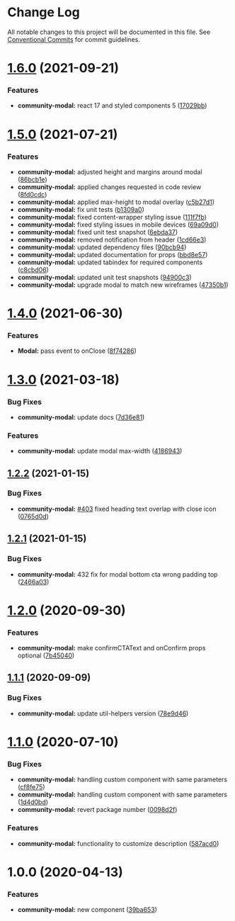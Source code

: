 # Change Log

All notable changes to this project will be documented in this file.
See [Conventional Commits](https://conventionalcommits.org) for commit guidelines.

# [1.6.0](https://github.com/telus/tds-community/compare/@tds/community-modal@1.5.0...@tds/community-modal@1.6.0) (2021-09-21)


### Features

* **community-modal:** react 17 and styled components 5 ([17029bb](https://github.com/telus/tds-community/commit/17029bba5ab26265653fc7a00d6f2ff46135f4e7))





# [1.5.0](https://github.com/telus/tds-community/compare/@tds/community-modal@1.4.0...@tds/community-modal@1.5.0) (2021-07-21)


### Features

* **community-modal:** adjusted height and margins around modal ([86bcb1e](https://github.com/telus/tds-community/commit/86bcb1e40f16532df657cf511d1679d82862063a))
* **community-modal:** applied changes requested in code review ([8fd0cdc](https://github.com/telus/tds-community/commit/8fd0cdc7ecd8b4f6cc7b203bea979b8be557e93c))
* **community-modal:** applied max-height to modal overlay ([c5b27d1](https://github.com/telus/tds-community/commit/c5b27d13382f793371158e2c3fc1176dabc753bf))
* **community-modal:** fix unit tests ([b1309a0](https://github.com/telus/tds-community/commit/b1309a0cd5b1662e55f27c7cb642c5b2d7c50b5e))
* **community-modal:** fixed content-wrapper styling issue ([111f7fb](https://github.com/telus/tds-community/commit/111f7fb8ed5f760b62a6441a93ba1d74dcef12ba))
* **community-modal:** fixed styling issues in mobile devices ([69a09d0](https://github.com/telus/tds-community/commit/69a09d0912078e9f14207527246ac0f3571364bc))
* **community-modal:** fixed unit test snapshot ([6ebda37](https://github.com/telus/tds-community/commit/6ebda37125ed4bab902dbb0d547a09b972b354db))
* **community-modal:** removed notification from header ([1cd66e3](https://github.com/telus/tds-community/commit/1cd66e3cc634536ad96bfcbbe6bf248bf51778eb))
* **community-modal:** updated dependency files ([90bcb94](https://github.com/telus/tds-community/commit/90bcb94a6b3b82d45e3d1b19501b68369436c52a))
* **community-modal:** updated documentation for props ([bbd8e57](https://github.com/telus/tds-community/commit/bbd8e57a26eaf81b7316ef77f7a743c60858bc5e))
* **community-modal:** updated tabindex for required components ([c8cbd06](https://github.com/telus/tds-community/commit/c8cbd06b3c0c4f57ee84aaf3fa4d06e6b210fec4))
* **community-modal:** updated unit test snapshots ([94900c3](https://github.com/telus/tds-community/commit/94900c343a34b0c55cbf77c68c631dc7df42d5e1))
* **community-modal:** upgrade modal to match new wireframes ([47350b1](https://github.com/telus/tds-community/commit/47350b13ef277238898524219e536927957b0e0b))





# [1.4.0](https://github.com/telus/tds-community/compare/@tds/community-modal@1.3.0...@tds/community-modal@1.4.0) (2021-06-30)


### Features

* **Modal:** pass event to onClose ([8f74286](https://github.com/telus/tds-community/commit/8f742865352a67e47c1feb350f9a1d3e0e89418c))





# [1.3.0](https://github.com/telus/tds-community/compare/@tds/community-modal@1.2.2...@tds/community-modal@1.3.0) (2021-03-18)


### Bug Fixes

* **community-modal:** update docs ([7d36e81](https://github.com/telus/tds-community/commit/7d36e81d971d33c4180d24d89dab5eced1f16939))


### Features

* **community-modal:** update modal max-width ([4186943](https://github.com/telus/tds-community/commit/41869438f4026e515f6b1bc58ca99644d894e5e9))





## [1.2.2](https://github.com/telus/tds-community/compare/@tds/community-modal@1.2.1...@tds/community-modal@1.2.2) (2021-01-15)


### Bug Fixes

* **community-modal:** [#403](https://github.com/telus/tds-community/issues/403) fixed heading text overlap with close icon ([0765d0d](https://github.com/telus/tds-community/commit/0765d0d387ee7c7ae7c32ad9b807103d528e02bb))





## [1.2.1](https://github.com/telus/tds-community/compare/@tds/community-modal@1.2.0...@tds/community-modal@1.2.1) (2021-01-15)


### Bug Fixes

* **community-modal:** 432 fix for modal bottom cta wrong padding top ([2466a03](https://github.com/telus/tds-community/commit/2466a03c50e0c5bc9a02f2aed8444ee85a4d8836))





# [1.2.0](https://github.com/telus/tds-community/compare/@tds/community-modal@1.1.1...@tds/community-modal@1.2.0) (2020-09-30)


### Features

* **community-modal:** make confirmCTAText and onConfirm props optional ([7b45040](https://github.com/telus/tds-community/commit/7b45040ece3d70e8fbeff55c3517e2a020a419ee))





## [1.1.1](https://github.com/telus/tds-community/compare/@tds/community-modal@1.1.0...@tds/community-modal@1.1.1) (2020-09-09)


### Bug Fixes

* **community-modal:** update util-helpers version ([78e9d46](https://github.com/telus/tds-community/commit/78e9d46d049b669d03c763524dc0e959b7f3c79d))





# [1.1.0](https://github.com/telus/tds-community/compare/@tds/community-modal@1.0.0...@tds/community-modal@1.1.0) (2020-07-10)


### Bug Fixes

* **community-modal:** handling custom component with same parameters ([cf8fe75](https://github.com/telus/tds-community/commit/cf8fe75eaa496c9bb488a7e5680d6442f2925e51))
* **community-modal:** handling custom component with same parameters ([1d4d0bd](https://github.com/telus/tds-community/commit/1d4d0bd3096724e634040e9c15cf56ae95c2709c))
* **community-modal:** revert package number ([0098d2f](https://github.com/telus/tds-community/commit/0098d2f8948554b658e369e3536408bef9db1362))


### Features

* **community-modal:** functionality to customize description ([587acd0](https://github.com/telus/tds-community/commit/587acd0088c502bc76145e4ccd0670c57d8131d1))





# 1.0.0 (2020-04-13)


### Features

* **community-modal:** new component ([39ba653](https://github.com/telus/tds-community/commit/39ba65325b701757f07554404983c33d227a2fe8))
